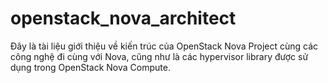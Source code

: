 # openstack_nova_architect

Đây là tài liệu giới thiệu về kiến trúc của OpenStack Nova Project cùng các công nghệ đi cùng với Nova, cũng như là các hypervisor library được sử dụng trong OpenStack Nova Compute.

